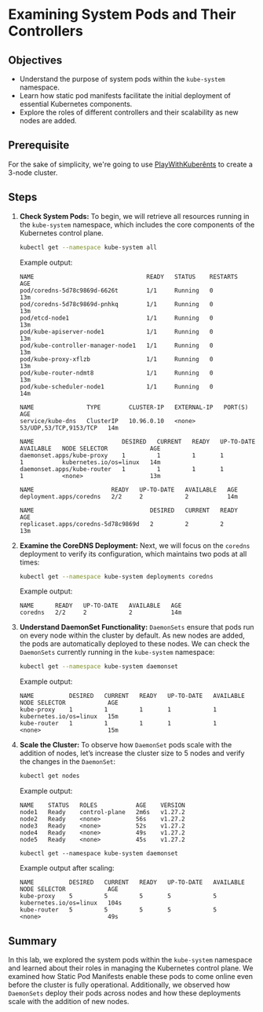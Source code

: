 # Examining System Pods and Their Controllers

## Objectives
- Understand the purpose of system pods within the `kube-system` namespace.
- Learn how static pod manifests facilitate the initial deployment of essential Kubernetes components.
- Explore the roles of different controllers and their scalability as new nodes are added.

## Prerequisite

For the sake of simplicity, we're going to use [PlayWithKuberênts](https://labs.play-with-k8s.com/) to create a 3-node cluster.

## Steps

1. **Check System Pods:**
   To begin, we will retrieve all resources running in the `kube-system` namespace, which includes the core components of the Kubernetes control plane.
   ```bash
   kubectl get --namespace kube-system all
   ```

   Example output:
   ```
   NAME                                READY   STATUS    RESTARTS   AGE
   pod/coredns-5d78c9869d-6626t        1/1     Running   0          13m
   pod/coredns-5d78c9869d-pnhkq        1/1     Running   0          13m
   pod/etcd-node1                      1/1     Running   0          13m
   pod/kube-apiserver-node1            1/1     Running   0          13m
   pod/kube-controller-manager-node1   1/1     Running   0          13m
   pod/kube-proxy-xflzb                1/1     Running   0          13m
   pod/kube-router-ndmt8               1/1     Running   0          13m
   pod/kube-scheduler-node1            1/1     Running   0          14m

   NAME               TYPE        CLUSTER-IP   EXTERNAL-IP   PORT(S)                  AGE
   service/kube-dns   ClusterIP   10.96.0.10   <none>        53/UDP,53/TCP,9153/TCP   14m

   NAME                         DESIRED   CURRENT   READY   UP-TO-DATE   AVAILABLE   NODE SELECTOR            AGE
   daemonset.apps/kube-proxy    1         1         1       1            1           kubernetes.io/os=linux   14m
   daemonset.apps/kube-router   1         1         1       1            1           <none>                   13m

   NAME                      READY   UP-TO-DATE   AVAILABLE   AGE
   deployment.apps/coredns   2/2     2            2           14m

   NAME                                 DESIRED   CURRENT   READY   AGE
   replicaset.apps/coredns-5d78c9869d   2         2         2       13m
   ```

2. **Examine the CoreDNS Deployment:**
   Next, we will focus on the `coredns` deployment to verify its configuration, which maintains two pods at all times:
   ```bash
   kubectl get --namespace kube-system deployments coredns
   ```

   Example output:
   ```
   NAME      READY   UP-TO-DATE   AVAILABLE   AGE
   coredns   2/2     2            2           14m
   ```

3. **Understand DaemonSet Functionality:**
   `DaemonSets` ensure that pods run on every node within the cluster by default. As new nodes are added, the pods are automatically deployed to these nodes. We can check the `DaemonSets` currently running in the `kube-system` namespace:
   ```bash
   kubectl get --namespace kube-system daemonset
   ```

   Example output:
   ```
   NAME          DESIRED   CURRENT   READY   UP-TO-DATE   AVAILABLE   NODE SELECTOR            AGE
   kube-proxy    1         1         1       1            1           kubernetes.io/os=linux   15m
   kube-router   1         1         1       1            1           <none>                   15m
   ```

4. **Scale the Cluster:**
   To observe how `DaemonSet` pods scale with the addition of nodes, let’s increase the cluster size to 5 nodes and verify the changes in the `DaemonSet`:
   ```bash
   kubectl get nodes
   ```

   Example output:
   ```
   NAME    STATUS   ROLES           AGE    VERSION
   node1   Ready    control-plane   2m6s   v1.27.2
   node2   Ready    <none>          56s    v1.27.2
   node3   Ready    <none>          52s    v1.27.2
   node4   Ready    <none>          49s    v1.27.2
   node5   Ready    <none>          45s    v1.27.2

   kubectl get --namespace kube-system daemonset
   ```

   Example output after scaling:
   ```
   NAME          DESIRED   CURRENT   READY   UP-TO-DATE   AVAILABLE   NODE SELECTOR            AGE
   kube-proxy    5         5         5       5            5           kubernetes.io/os=linux   104s
   kube-router   5         5         5       5            5           <none>                   49s
   ```

## Summary
In this lab, we explored the system pods within the `kube-system` namespace and learned about their roles in managing the Kubernetes control plane. We examined how Static Pod Manifests enable these pods to come online even before the cluster is fully operational. Additionally, we observed how `DaemonSets` deploy their pods across nodes and how these deployments scale with the addition of new nodes.
